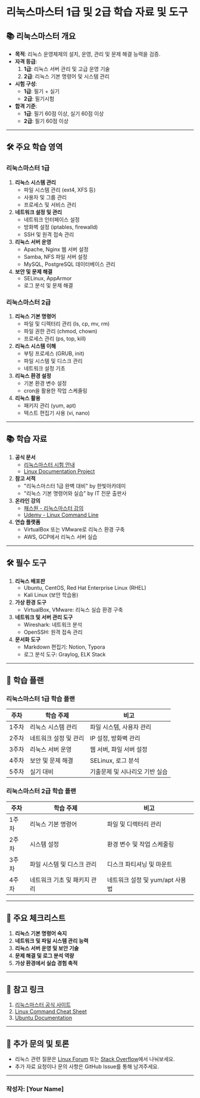 # 리눅스마스터 1급 및 2급 학습 자료 및 도구

## 📚 리눅스마스터 개요
- **목적**: 리눅스 운영체제의 설치, 운영, 관리 및 문제 해결 능력을 검증.
- **자격 등급**:
  1. **1급**: 리눅스 서버 관리 및 고급 운영 기술
  2. **2급**: 리눅스 기본 명령어 및 시스템 관리
- **시험 구성**:
  - **1급**: 필기 + 실기
  - **2급**: 필기시험
- **합격 기준**:
  - **1급**: 필기 60점 이상, 실기 60점 이상
  - **2급**: 필기 60점 이상

---

## 🛠️ 주요 학습 영역

### 리눅스마스터 1급
1. **리눅스 시스템 관리**
   - 파일 시스템 관리 (ext4, XFS 등)
   - 사용자 및 그룹 관리
   - 프로세스 및 서비스 관리
2. **네트워크 설정 및 관리**
   - 네트워크 인터페이스 설정
   - 방화벽 설정 (iptables, firewalld)
   - SSH 및 원격 접속 관리
3. **리눅스 서버 운영**
   - Apache, Nginx 웹 서버 설정
   - Samba, NFS 파일 서버 설정
   - MySQL, PostgreSQL 데이터베이스 관리
4. **보안 및 문제 해결**
   - SELinux, AppArmor
   - 로그 분석 및 문제 해결

### 리눅스마스터 2급
1. **리눅스 기본 명령어**
   - 파일 및 디렉터리 관리 (ls, cp, mv, rm)
   - 파일 권한 관리 (chmod, chown)
   - 프로세스 관리 (ps, top, kill)
2. **리눅스 시스템 이해**
   - 부팅 프로세스 (GRUB, init)
   - 파일 시스템 및 디스크 관리
   - 네트워크 설정 기초
3. **리눅스 환경 설정**
   - 기본 환경 변수 설정
   - cron을 활용한 작업 스케줄링
4. **리눅스 활용**
   - 패키지 관리 (yum, apt)
   - 텍스트 편집기 사용 (vi, nano)

---

## 📚 학습 자료

1. **공식 문서**
   - [리눅스마스터 시험 안내](https://www.q-net.or.kr/)
   - [Linux Documentation Project](https://www.tldp.org/)
2. **참고 서적**
   - "리눅스마스터 1급 완벽 대비" by 한빛아카데미
   - "리눅스 기본 명령어와 실습" by IT 전문 출판사
3. **온라인 강의**
   - [패스원 - 리눅스마스터 강의](https://www.kgpassone.com/)
   - [Udemy - Linux Command Line](https://www.udemy.com/)
4. **연습 플랫폼**
   - VirtualBox 또는 VMware로 리눅스 환경 구축
   - AWS, GCP에서 리눅스 서버 실습

---

## 🛠️ 필수 도구

1. **리눅스 배포판**
   - Ubuntu, CentOS, Red Hat Enterprise Linux (RHEL)
   - Kali Linux (보안 학습용)
2. **가상 환경 도구**
   - VirtualBox, VMware: 리눅스 실습 환경 구축
3. **네트워크 및 서버 관리 도구**
   - Wireshark: 네트워크 분석
   - OpenSSH: 원격 접속 관리
4. **문서화 도구**
   - Markdown 편집기: Notion, Typora
   - 로그 분석 도구: Graylog, ELK Stack

---

## 📝 학습 플랜

### 리눅스마스터 1급 학습 플랜
| 주차  | 학습 주제                          | 비고                                  |
|-------|-----------------------------------|---------------------------------------|
| 1주차 | 리눅스 시스템 관리                 | 파일 시스템, 사용자 관리              |
| 2주차 | 네트워크 설정 및 관리              | IP 설정, 방화벽 관리                  |
| 3주차 | 리눅스 서버 운영                   | 웹 서버, 파일 서버 설정               |
| 4주차 | 보안 및 문제 해결                 | SELinux, 로그 분석                    |
| 5주차 | 실기 대비                          | 기출문제 및 시나리오 기반 실습         |

### 리눅스마스터 2급 학습 플랜
| 주차  | 학습 주제                          | 비고                                  |
|-------|-----------------------------------|---------------------------------------|
| 1주차 | 리눅스 기본 명령어                 | 파일 및 디렉터리 관리                 |
| 2주차 | 시스템 설정                        | 환경 변수 및 작업 스케줄링            |
| 3주차 | 파일 시스템 및 디스크 관리          | 디스크 파티셔닝 및 마운트             |
| 4주차 | 네트워크 기초 및 패키지 관리        | 네트워크 설정 및 yum/apt 사용법       |

---

## 📑 주요 체크리스트

1. **리눅스 기본 명령어 숙지**
2. **네트워크 및 파일 시스템 관리 능력**
3. **리눅스 서버 운영 및 보안 기술**
4. **문제 해결 및 로그 분석 역량**
5. **가상 환경에서 실습 경험 축적**

---

## 📌 참고 링크

1. [리눅스마스터 공식 사이트](https://www.q-net.or.kr/)
2. [Linux Command Cheat Sheet](https://linuxcommand.org/)
3. [Ubuntu Documentation](https://help.ubuntu.com/)

---

## 💬 추가 문의 및 토론

- 리눅스 관련 질문은 [Linux Forum](https://www.linux.org/forums/) 또는 [Stack Overflow](https://stackoverflow.com/)에서 나눠보세요.
- 추가 자료 요청이나 문의 사항은 GitHub Issue를 통해 남겨주세요.

---

### 작성자: **[Your Name]**
